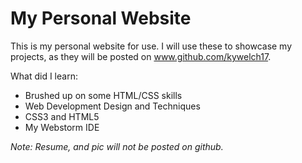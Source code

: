 # My Personal Website

This is my personal website for use. I will use these to showcase my projects, as they will be posted on www.github.com/kywelch17. 

What did I learn:
 - Brushed up on some HTML/CSS skills
 - Web Development Design and Techniques
 - CSS3 and HTML5
 - My Webstorm IDE

*Note: Resume, and pic will not be posted on github.*

